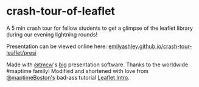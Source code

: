 crash-tour-of-leaflet
====================
A 5 min crash tour for fellow students to get a glimpse of the leaflet library during our evening lightning rounds! 

Presentation can be viewed online here:  [emilyashley.github.io/crash-tour-leaflet/presi](http://emilyashley.github.io/crash-tour-leaflet/presi)


Made with [@tmcw](https://github.com/tmcw)'s [big](http://macwright.org/big/) presentation software. Thanks to the worldwide #maptime family!
Modified and shortened with love from [@maptimeBoston's](https://github.com/maptimeBoston) bad-ass tutorial [Leaflet Intro](http://maptimeboston.github.io/leaflet-intro/).
